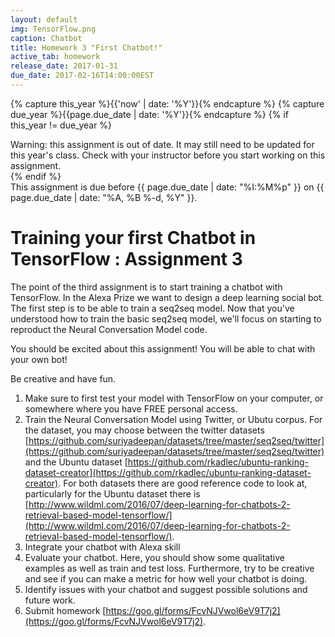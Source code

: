 ```yaml
---
layout: default
img: TensorFlow.png
caption: Chatbot
title: Homework 3 "First Chatbot!"
active_tab: homework
release_date: 2017-01-31
due_date: 2017-02-16T14:00:00EST
---
```


<!-- Check whether the assignment is up to date -->
{% capture this_year %}{{'now' | date: '%Y'}}{% endcapture %}
{% capture due_year %}{{page.due_date | date: '%Y'}}{% endcapture %}
{% if this_year != due_year %} 
<div class="alert alert-danger">
Warning: this assignment is out of date.  It may still need to be updated for this year's class.  Check with your instructor before you start working on this assignment.
</div>
{% endif %}
<!-- End of check whether the assignment is up to date -->

<div class="alert alert-info">
This assignment is due before {{ page.due_date | date: "%I:%M%p" }} on {{ page.due_date | date: "%A, %B %-d, %Y" }}.
</div>


Training your first Chatbot in  TensorFlow  <span class="text-muted">: Assignment 3</span> 
=============================================================

The point of the third assignment is to start training a chatbot with TensorFlow. In the Alexa Prize we want to design a deep learning social bot. The first step is to be able to train a seq2seq model. Now that you've understood how to train the basic seq2seq model, we'll focus on starting to reproduct the Neural Conversation Model code.

You should be excited about this assignment! You will be able to chat with your own bot!

Be creative and have fun.
 

1. Make sure to first test your model with TensorFlow on your computer, or somewhere where you have FREE personal access.
2. Train the Neural Conversation Model using Twitter, or Ubutu corpus. For the dataset, you may choose between the twitter datasets [https://github.com/suriyadeepan/datasets/tree/master/seq2seq/twitter](https://github.com/suriyadeepan/datasets/tree/master/seq2seq/twitter) and the Ubuntu dataset [https://github.com/rkadlec/ubuntu-ranking-dataset-creator](https://github.com/rkadlec/ubuntu-ranking-dataset-creator). For both datasets there are good reference code to look at, particularly for the Ubuntu dataset there is [http://www.wildml.com/2016/07/deep-learning-for-chatbots-2-retrieval-based-model-tensorflow/](http://www.wildml.com/2016/07/deep-learning-for-chatbots-2-retrieval-based-model-tensorflow/).
3. Integrate your chatbot with Alexa skill
4. Evaluate your chatbot. Here, you should show some qualitative examples as well as train and test loss. Furthermore, try to be creative and see if you can make a metric for how well your chatbot is doing. 
5. Identify issues with your chatbot and suggest possible solutions and future work.
6. Submit homework [https://goo.gl/forms/FcvNJVwol6eV9T7j2](https://goo.gl/forms/FcvNJVwol6eV9T7j2).


